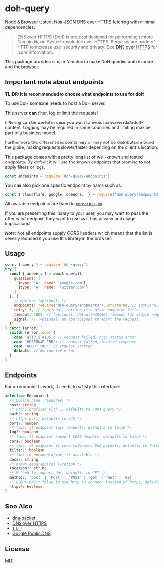 # doh-query

Node & Browser tested, Non-JSON DNS over HTTPS fetching with minimal dependencies.

> DNS over HTTPS (DoH) is protocol designed for performing remote Domain Name System
> resolution over HTTPS. Requests are made of HTTP to increase user security and privacy.
> See [DNS over HTTPS](https://en.wikipedia.org/wiki/DNS_over_HTTPS) for more
> information.

This package provides simple function to make DoH queries both in node and the browser.

## Important note about endpoints

**TL;DR: It is recommended to choose what endpoints to use for doh!**

To use DoH someone needs to host a DoH server.

This server **can** filter, log or limit the requests!

_Filtering_ can be useful in case you want to avoid malware/ads/adult-content. _Logging_ may be required in some countries and limiting may be part of a business model.

Furthermore the different endpoints may or may not be distributed around the globe, making requests slower/faster depending on the client's location.

This package comes with a pretty long list of well-known and tested endpoints. By default it will use the known endpoints that promise to not apply filters or logs.

```js
const endpoints = require('doh-query/endpoints')
```

You can also pick one specific endpoint by name such as:

```js
const { cloudflare, google, opendns,  } = require('doh-query/endpoints')
```

All available endpoints are listed in [`endpoints.md`](./endpoints.md).

If you are presenting this library to your user, you may want to pass
the offer _what_ endpoint they want to use as it has privacy and usage implications!

_Note:_ Not all endpoints supply _CORS_ headers which means that the list
is severly reduced if you use this library in the browser.

## Usage

```js
const { query } = require('doh-query')
try {
  const { answers } = await query({
    questions: [
      {type: 'A', name: 'google.com'},
      {type: 'A', name: 'twitter.com'}
    ]
  }, {
    /* Options (optional) */
    endpoints: require('doh-query/endpoints').unfiltered, // (optional) all known working unfiltered endpoints
    retry: 3, // (optional) retries if a given endpoint fails
    timeout: 4000, // (optional, default=30000) timeout for single requests
    signal, // (optional) an AbortSignal to abort the request
  })
} catch (error) {
  switch (error.code) {
    case 'HTTP_STATUS': // request failed, http status error
    case 'RESPONSE_ERR': // request failed, invalid response
    case 'ABORT_ERR': // request aborted
    default: // Unexpected error
  }
}
```

## Endpoints

For an endpoint to work, it needs to satisfy this interface:

```typescript
interface Endpoint {
  /* Domain name, required! */
  host: string
  /* Path, prefixed with /, defaults to /dns-query */
  path?: string
  /* https port, defaults to 443 */
  port?: number
  /* true, if endpoint logs requests, defaults to false */
  log?: boolean
  /* true, if endpoint support CORS headers, defaults to false */
  cors?: boolean
  /* true, if endpoint filters/redirects DNS packets, defaults to false */
  filter?: boolean
  /* link to documentation, if available */
  docs?: string
  /* Known geographical location */
  location?: string
  /* Method to request dns, defaults to GET */
  method?: 'post' | 'Post' | 'POST' | 'get' | 'Get' | 'GET'
  /* DEBUG ONLY! false to use http to connect instead of https, defaults to true */
  https?: boolean
}
```

## See Also

- [dns-packet](https://github.com/mafintosh/dns-packet)
- [DNS over HTTPS](https://en.wikipedia.org/wiki/DNS_over_HTTPS)
- [1.1.1.1](https://developers.cloudflare.com/1.1.1.1/dns-over-https/)
- [Google Public DNS](https://dns.google.com/)

## License

[MIT](./LICENSE)
